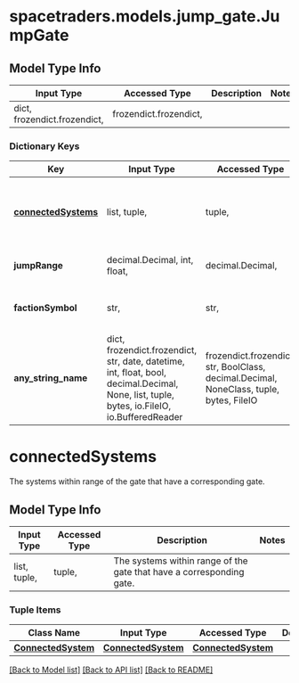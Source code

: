 # spacetraders.models.jump_gate.JumpGate

## Model Type Info
Input Type | Accessed Type | Description | Notes
------------ | ------------- | ------------- | -------------
dict, frozendict.frozendict,  | frozendict.frozendict,  |  | 

### Dictionary Keys
Key | Input Type | Accessed Type | Description | Notes
------------ | ------------- | ------------- | ------------- | -------------
**[connectedSystems](#connectedSystems)** | list, tuple,  | tuple,  | The systems within range of the gate that have a corresponding gate. | 
**jumpRange** | decimal.Decimal, int, float,  | decimal.Decimal,  | The maximum jump range of the gate. | 
**factionSymbol** | str,  | str,  | The symbol of the faction that owns the gate. | [optional] 
**any_string_name** | dict, frozendict.frozendict, str, date, datetime, int, float, bool, decimal.Decimal, None, list, tuple, bytes, io.FileIO, io.BufferedReader | frozendict.frozendict, str, BoolClass, decimal.Decimal, NoneClass, tuple, bytes, FileIO | any string name can be used but the value must be the correct type | [optional]

# connectedSystems

The systems within range of the gate that have a corresponding gate.

## Model Type Info
Input Type | Accessed Type | Description | Notes
------------ | ------------- | ------------- | -------------
list, tuple,  | tuple,  | The systems within range of the gate that have a corresponding gate. | 

### Tuple Items
Class Name | Input Type | Accessed Type | Description | Notes
------------- | ------------- | ------------- | ------------- | -------------
[**ConnectedSystem**](ConnectedSystem.md) | [**ConnectedSystem**](ConnectedSystem.md) | [**ConnectedSystem**](ConnectedSystem.md) |  | 

[[Back to Model list]](../../README.md#documentation-for-models) [[Back to API list]](../../README.md#documentation-for-api-endpoints) [[Back to README]](../../README.md)

